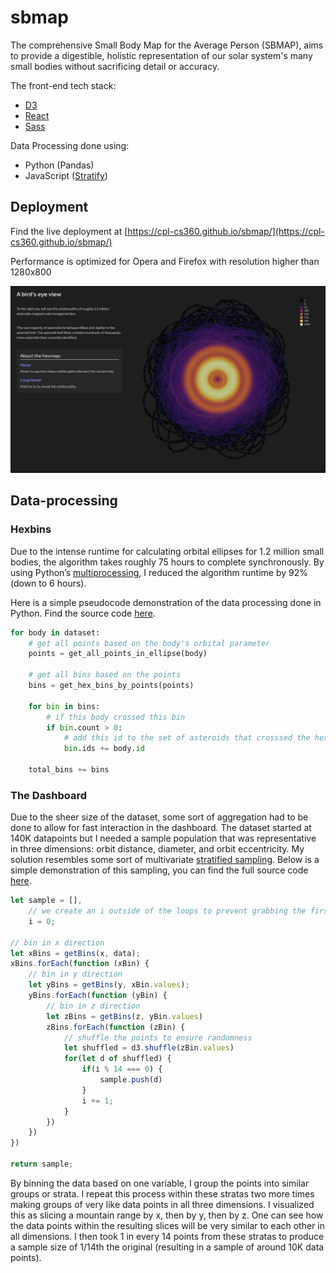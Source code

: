 # sbmap

The comprehensive Small Body Map for the Average Person (SBMAP), aims to provide a digestible, holistic representation of our solar system's many small bodies without sacrificing detail or accuracy.

The front-end tech stack:

- [D3](https://d3js.org)
- [React](https://reactjs.org)
- [Sass](https://sass-lang.com)

Data Processing done using:

- Python (Pandas)
- JavaScript ([Stratify](https://github.com/cpl-cs360/sbmap/blob/main/data/dashboard/Stratify.js))

## Deployment

Find the live deployment at [https://cpl-cs360.github.io/sbmap/](https://cpl-cs360.github.io/sbmap/)

Performance is optimized for Opera and Firefox with resolution higher than 1280x800

![Hexbin hero image](./public/hexbin_hero.png)

## Data-processing

### Hexbins

Due to the intense runtime for calculating orbital ellipses for 1.2 million small bodies, the algorithm takes roughly 75 hours to complete synchronously. By using Python’s [multiprocessing](https://docs.python.org/3/library/multiprocessing.html), I reduced the algorithm runtime by 92% (down to 6 hours). 

Here is a simple pseudocode demonstration of the data processing done in Python. Find the source code [here](https://github.com/cpl-cs360/sbmap/blob/main/data/hexbin/hex_binify.py).

```python
for body in dataset:
	# get all points based on the body's orbital parameter
	points = get_all_points_in_ellipse(body)

	# get all bins based on the points
	bins = get_hex_bins_by_points(points)

	for bin in bins:
		# if this body crossed this bin
		if bin.count > 0:
			# add this id to the set of asteroids that crosssed the hex
			bin.ids += body.id
			
	total_bins += bins

```

### The Dashboard

Due to the sheer size of the dataset, some sort of aggregation had to be done to allow for fast interaction in the dashboard. The dataset started at 140K datapoints but I needed a sample population that was representative in three dimensions: orbit distance, diameter, and orbit eccentricity. My solution resembles some sort of multivariate [stratified sampling](https://en.wikipedia.org/wiki/Stratified_sampling). Below is a simple demonstration of this sampling, you can find the full source code [here](https://github.com/cpl-cs360/sbmap/blob/main/data/dashboard/Stratify.js).

```javascript
let sample = [],
    // we create an i outside of the loops to prevent grabbing the first item in every bin
    i = 0;  

// bin in x direction
let xBins = getBins(x, data);
xBins.forEach(function (xBin) {
    // bin in y direction
    let yBins = getBins(y, xBin.values);
    yBins.forEach(function (yBin) {
        // bin in z direction
        let zBins = getBins(z, yBin.values)
        zBins.forEach(function (zBin) {
            // shuffle the points to ensure randomness
            let shuffled = d3.shuffle(zBin.values)
            for(let d of shuffled) {
                if(i % 14 === 0) {
                    sample.push(d)
                }
                i += 1;
            }
        })
    })
})

return sample;
```

By binning the data based on one variable, I group the points into similar groups or strata. I repeat this process within these stratas two more times making groups of very like data points in all three dimensions. I visualized this as slicing a mountain range by x, then by y, then by z. One can see how the data points within the resulting slices will be very similar to each other in all dimensions. I then took 1 in every 14 points from these stratas to produce a sample size of 1/14th the original (resulting in a sample of around 10K data points).
